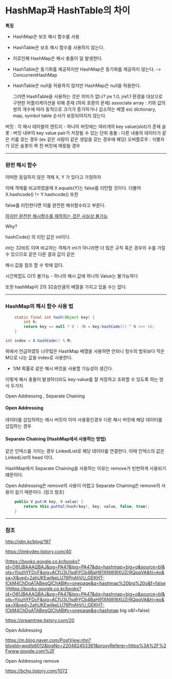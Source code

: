 # **HashMap과 HashTable의 차이**

**특징**

- HashMap은 보조 해시 함수를 사용

- HashTable은 보조 해시 함수를 사용하지 않는다.

- 이로인해 HashMap은 해시 충돌이 덜 발생한다.

- HashTable은 동기화를 제공하지만 HashMap은 동기화를 제공하지 않는다. -> ConcurrentHashMap

- HashTable은 null을 허용하지 않지만 HashMap은 null을 허용한다.

  

  그러면 HashTable을 사용하는 것은 의미가 없나?
  jre 1.0, jre1.1 환경을 대상으로 구현한 어플리케이션을 위해 존재
  (하위 호환의 문제)
  associate array : 키와 값의 쌍의 개수에 따라 동적으로 크기가 증가하거나 
  감소하는 배열
  ex) dictionary, map, symbol table
  순서가 보장되어지지 않는다.

버킷 : 각 해시 테이블의 엔트리 - 하나의 버킷에는 여러개의 key value(slot)가 존재
슬롯 : 버킷 내부의 key value pair가 저장될 수 있는 단위
충돌 : 다른 내용의 데이터가 같은 키를 갖는 경우 (ex 같은 사람이 같은 생일을 갖는 경우에 해당)
오버플로우 : 식별자가 모든 슬롯이 꽉 찬 버킷에 매핑될 경우

------

### 완전 해시 함수 

어떠한 동일하지 않은 객체 X, Y 가 있다고 가정하자

이때 객체를 비교하였을때 X.equals(Y)는 false를 리턴할 것이다. 더불어 X.hashcode() != Y.hashcode() 또한

false를 리턴한다면 이를 완전한 해쉬함수라고 부른다.

<u>하지만 완전한 해시함수를 제작하는 것은 사실상 불가능</u>

Why? 

hashCode() 의 리턴 값은 int이다.

int는 32비트 이며 비교하는 객체가 int가 아니라면 더 많은 규칙 혹은 경우의 수를 가질 수 있으므로 같은 다른 결과 값이 같은 

해시 값을 참조 할 수 밖에 없다. 

시간복잡도 O(1) 불가능 - 하나의 해시 값에 하나의 Value는 불가능하다

또한 hashMap이 2의 32승만큼의 배열을 가지고 있을 수는 없다.

------

### HashMap의 해시 함수 사용 법

```java
    static final int hash(Object key) {
        int h;
        return key == null ? 0 : (h = key.hashCode()) ^ h >>> 16;
    }
```



```java
int index = X.hashCode() % M; 
```

위에서 언급하였듯 너무많은 HashMap 배열을 사용하면 안되니 정수의 범위보다 작은 M으로 나눈 값을 index로 사용한다.

- 1/M 확률로 같은 해시 버킷을 사용할 가능성이 생긴다.

이렇게 해시 충돌이 발생하더라도 key-value를 잘 저장하고 조회할 수 있도록 하는 방식 두가지

Open Addressing , Separate Chaining

#### Open Addressing 

데이터를 삽입하려는 해시 버킷이 이미 사용중인경우 다른 해시 버킷에 해당 데이터를 삽입하는 경우

#### Separate Chaining (HashMap에서 사용하는 방법)

같은 인덱스를 가지는 경우 LinkedList로 해당 데이터를 연결한다. 이때 인덱스의 값은 LinkedList의 head 이다.



HashMap에서 Separate Chaining을 사용하는 이유는 remove가 빈번하게 사용되기 떄문이다.

Open Addressing은 remove의 사용이 어렵고 Separate Chaining은 remove의 사용이 쉽기 때문이다. (링크 참조)





```java
    public V put(K key, V value) {
        return this.putVal(hash(key), key, value, false, true);
    }
```







------

### **참조**

http://jdm.kr/blog/197

https://limkydev.tistory.com/40

[https://books.google.co.kr/books?id=O6fJBAAAQBAJ&pg=PA47&lpg=PA47&dq=hashmap+big+o&source=bl&ots=YiozhYFDcF&sig=ACfU3U1sdhYCb4BaH91XNW9lXUZrRQpqVA&hl=ko&sa=X&ved=2ahUKEwilkeLU76PnAhVU_GEKHT-lCkM4ChDoATABegQIChAB#v=onepage&q=hashmap%20big%20o&f=false](https://books.google.co.kr/books?id=O6fJBAAAQBAJ&pg=PA47&lpg=PA47&dq=hashmap+big+o&source=bl&ots=YiozhYFDcF&sig=ACfU3U1sdhYCb4BaH91XNW9lXUZrRQpqVA&hl=ko&sa=X&ved=2ahUKEwilkeLU76PnAhVU_GEKHT-lCkM4ChDoATABegQIChAB#v=onepage&q=hashmap big o&f=false)

https://preamtree.tistory.com/20

Open Addressing 

https://m.blog.naver.com/PostView.nhn?blogId=wpdls6012&logNo=220482453361&proxyReferer=https%3A%2F%2Fwww.google.com%2F

Open Addressing  remove

https://bcho.tistory.com/1072